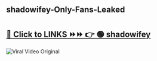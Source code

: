 
 ## shadowifey-Only-Fans-Leaked

# <h2><a href="https://clipsfans.com/shadowifey&ref=git">🔗 Click to LINKS ⏩⏩ 👉 🟢 shadowifey </a></h2>

<a href="https://clipsfans.com/shadowifey&ref=git" rel="nofollow" data-target="animated-image.originalLink"><img src="https://i.ibb.co.com/xMMVF88/686577567.gif" alt="Viral Video Original" style="max-width: 100%; display: inline-block;" data-target="animated-image.originalImage"></a>
